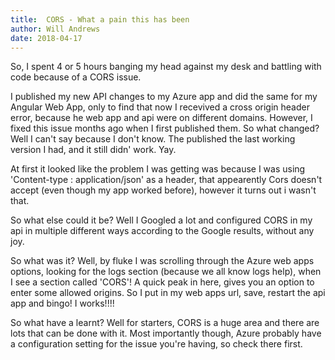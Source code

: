 ```yaml
---
title:  CORS - What a pain this has been
author: Will Andrews
date: 2018-04-17
---
```


So, I spent 4 or 5 hours banging my head against my desk and battling with code because of a CORS issue.

I published my new API changes to my Azure app and did the same for my Angular Web App, only to find that now I recevived a cross origin header error, because he web app and api were on different domains. However, I fixed this issue months ago when I first published them. So what changed? Well I can't say because I don't know. The published the last working version I had, and it still didn' work. Yay.

At first it looked like the problem I was getting was because I was using 'Content-type : application/json' as a header, that appearently Cors doesn't accept (even though my app worked before), however it turns out i wasn't that.

So what else could it be? Well I Googled a lot and configured CORS in my api in multiple different ways according to the Google results, without any joy. 

So what was it? Well, by fluke I was scrolling through the Azure web apps options, looking for the logs section (because we all know logs help), when I see a section called 'CORS'! A quick peak in here, gives you an option to enter some allowed origins. So I put in my web apps url, save, restart the api app and bingo! I works!!!!

So what have a learnt? Well for starters, CORS is a huge area and there are lots that can be done with it. Most importantly though, Azure probably have a configuration setting for the issue you're having, so check there first.